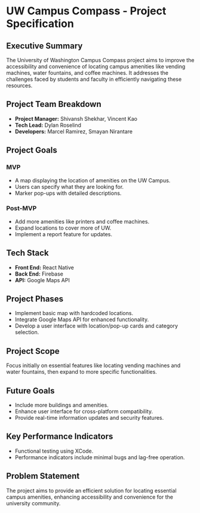 # UW Campus Compass - Project Specification

## Executive Summary
The University of Washington Campus Compass project aims to improve the accessibility and convenience of locating campus amenities like vending machines, water fountains, and coffee machines. It addresses the challenges faced by students and faculty in efficiently navigating these resources.

## Project Team Breakdown
- **Project Manager:** Shivansh Shekhar, Vincent Kao
- **Tech Lead:** Dylan Roselind
- **Developers:** Marcel Ramirez, Smayan Nirantare

## Project Goals
### MVP
- A map displaying the location of amenities on the UW Campus.
- Users can specify what they are looking for.
- Marker pop-ups with detailed descriptions.

### Post-MVP
- Add more amenities like printers and coffee machines.
- Expand locations to cover more of UW.
- Implement a report feature for updates.

## Tech Stack
- **Front End:** React Native
- **Back End:** Firebase
- **API:** Google Maps API

## Project Phases
- Implement basic map with hardcoded locations.
- Integrate Google Maps API for enhanced functionality.
- Develop a user interface with location/pop-up cards and category selection.

## Project Scope
Focus initially on essential features like locating vending machines and water fountains, then expand to more specific functionalities.

## Future Goals
- Include more buildings and amenities.
- Enhance user interface for cross-platform compatibility.
- Provide real-time information updates and security features.

## Key Performance Indicators
- Functional testing using XCode.
- Performance indicators include minimal bugs and lag-free operation.

## Problem Statement
The project aims to provide an efficient solution for locating essential campus amenities, enhancing accessibility and convenience for the university community.
